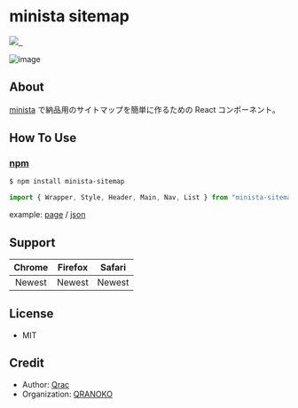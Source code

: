 # minista sitemap

<p>
  <a aria-label="Made by QRANOKO" href="https://qranoko.jp">
    <img src="https://img.shields.io/badge/MADE%20BY%20QRANOKO-212121.svg?style=for-the-badge&labelColor=212121">
  </a>
  <a aria-label="NPM version" href="https://www.npmjs.com/package/minista-sitemap">
    <img alt="" src="https://img.shields.io/npm/v/minista-sitemap.svg?style=for-the-badge&labelColor=212121">
  </a>
  <a aria-label="License" href="https://github.com/qrac/minista-sitemap/blob/master/LICENSE">
    <img alt="" src="https://img.shields.io/npm/l/minista-sitemap.svg?style=for-the-badge&labelColor=212121">
  </a>
</p>

![image](https://i.gyazo.com/3346e4804e9655416a6e3ed0af6f94b6.png)

## About

[minista](https://github.com/qrac/minista) で納品用のサイトマップを簡単に作るための React コンポーネント。

## How To Use

### [npm](https://www.npmjs.com/package/minista-sitemap)

```bash
$ npm install minista-sitemap
```

```js
import { Wrapper, Style, Header, Main, Nav, List } from "minista-sitemap"
```

example: [page](https://github.com/qrac/minista-sitemap/blob/main/test/src/pages/index.js) / [json](https://github.com/qrac/minista-sitemap/blob/main/test/project.json)

## Support

| Chrome | Firefox | Safari |
| :----: | :-----: | :----: |
| Newest | Newest  | Newest |

## License

- MIT

## Credit

- Author: [Qrac](https://qrac.jp)
- Organization: [QRANOKO](https://qranoko.jp)
